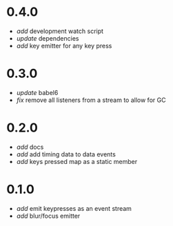 
# 0.4.0

* _add_ development watch script
* _update_ dependencies
* _add_ key emitter for any key press

# 0.3.0

* _update_ babel6
* _fix_ remove all listeners from a stream to allow for GC

# 0.2.0

* _add_ docs
* _add_ add timing data to data events
* _add_ keys pressed map as a static member

# 0.1.0

* _add_ emit keypresses as an event stream
* _add_ blur/focus emitter
